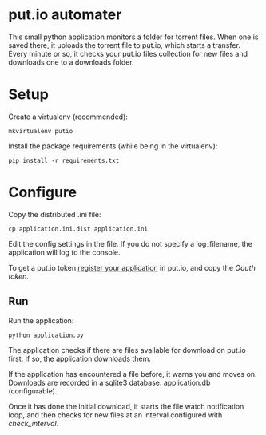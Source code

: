 # put.io automater #

This small python application monitors a folder for torrent files. When one is saved there,
it uploads the torrent file to put.io, which starts a transfer. Every minute or so, it
checks your put.io files collection for new files and downloads one to a downloads folder.

# Setup #

Create a virtualenv (recommended):

    mkvirtualenv putio

Install the package requirements (while being in the virtualenv):

    pip install -r requirements.txt

# Configure #

Copy the distributed .ini file:

    cp application.ini.dist application.ini

Edit the config settings in the file. If you do not specify a log_filename, the application will log to the console.

To get a put.io token [register your application](https://put.io/v2/oauth2/register) in put.io, and copy the *Oauth token*.

## Run ##

Run the application:

    python application.py

The application checks if there are files available for download on put.io first. If so, the application downloads them.

If the application has encountered a file before, it warns you and moves on. Downloads are recorded in a sqlite3 database: application.db (configurable).

Once it has done the initial download, it starts the file watch notification loop, and then checks for new files at an interval configured with *check_interval*.
